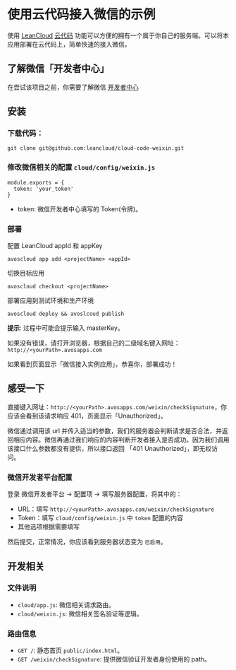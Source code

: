 # 使用云代码接入微信的示例

使用 [LeanCloud](http://leancloud.cn) [云代码](https://leancloud.cn/docs/cloud_code_guide.html) 功能可以方便的拥有一个属于你自己的服务端。可以将本应用部署在云代码上，简单快速的接入微信。

## 了解微信「开发者中心」

在尝试该项目之前，你需要了解微信 [开发者中心](http://mp.weixin.qq.com/wiki/17/2d4265491f12608cd170a95559800f2d.html)

## 安装

### 下载代码：

```
git clone git@github.com:leancloud/cloud-code-weixin.git
```

### 修改微信相关的配置 `cloud/config/weixin.js`

```
module.exports = {
  token: 'your_token'
}
```
* token: 微信开发者中心填写的 Token(令牌)。

### 部署

配置 LeanCloud appId 和 appKey
```
avoscloud app add <projectName> <appId>
```

切换目标应用

```
avoscloud checkout <projectName>
```

部署应用到测试环境和生产环境

```
avoscloud deploy && avoslcoud publish
```

**提示**: 过程中可能会提示输入 masterKey。

如果没有错误，请打开浏览器，根据自己的二级域名键入网址： `http://<yourPath>.avosapps.com`

如果看到页面显示「微信接入实例应用」，恭喜你，部署成功！

## 感受一下

直接键入网址：`http://<yourPath>.avosapps.com/weixin/checkSignature`，你应该会看到该请求响应 401，页面显示「Unauthorized」。

微信通过调用该 url 并传入适当的参数，我们的服务器会判断请求是否合法，并返回相应内容。微信再通过我们响应的内容判断开发者接入是否成功。因为我们调用该接口什么参数都没有提供，所以接口返回 「401 Unauthorized」，即无权访问。

### 微信开发者平台配置

登录 微信开发者平台 -> 配置项 -> 填写服务器配置，将其中的：

* URL：填写 `http://<yourPath>.avosapps.com/weixin/checkSignature`
* Token：填写 `cloud/config/weixin.js` 中 `token` 配置的内容
* 其他选项根据需要填写

然后提交，正常情况，你应该看到服务器状态变为 `已启用`。


## 开发相关

### 文件说明

* `cloud/app.js`: 微信相关请求路由。
* `cloud/weixin.js`: 微信相关签名验证等逻辑。

### 路由信息

* `GET /`: 静态首页 `public/index.html`。
* `GET /weixin/checkSignature`: 提供微信验证开发者身份使用的 path。




